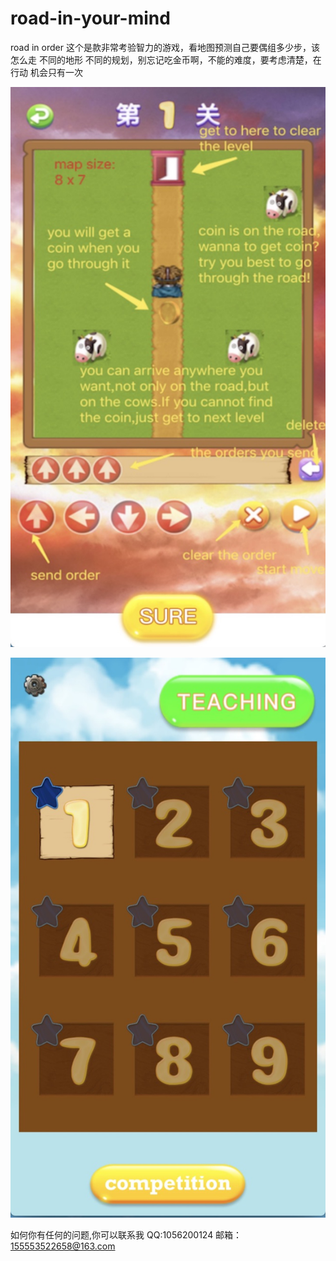 # road-in-your-mind

road  in order  这个是款非常考验智力的游戏，看地图预测自己要偶组多少步，该怎么走 不同的地形 不同的规划，别忘记吃金币啊，不能的难度，要考虑清楚，在行动 机会只有一次

![image](https://github.com/sjkjka/road-in-your-mind/blob/master/229563CF-14AE-46E7-8AE9-C23EB23EB6C0.jpeg)

![image](https://github.com/sjkjka/road-in-your-mind/blob/master/458C3A60-693A-4405-B49B-49E69B05A5FC.jpeg)


如何你有任何的问题,你可以联系我
QQ:1056200124
邮箱：155553522658@163.com
